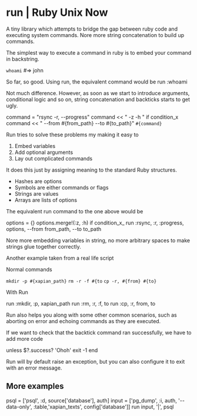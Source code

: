 # run | Ruby Unix Now
A tiny library which attempts to bridge the gap between ruby code and executing system commands. Nore more string concatenation to build up commands. 

The simplest way to execute a command in ruby is to embed your command in backstring. 

  `whoami` #=> john

So far, so good. Using run, the equivalent command would be 
  run :whoami
  
Not much difference. However, as soon as we start to introduce arguments, conditional logic and so on, string concatenation and backticks starts to get ugly.

  command = "rsync -r, --progress"
  command << " -z -h " if condition_x
  command << " --from #{from_path} --to #{to_path}"
  `#{command}`
  
Run tries to solve these problems my making it easy to

  1. Embed variables
  2. Add optional arguments
  3. Lay out complicated commands

It does this just by assigning meaning to the standard Ruby structures. 
  
  - Hashes are options
  - Symbols are either commands or flags
  - Strings are values
  - Arrays are lists of options

The equivalent run command to the one above would be

  options = {}
  options.merge!(:z, :h) if condition_x_
  run :rsync, :r, :progress, options, --from from_path, --to to_path
  
Nore more embedding variables in string, no more arbitrary spaces to make 
strings glue together correctly.

Another example taken from a real life script

Normal commands
  
  `mkdir -p #{xapian_path}`
  `rm -r -f #{to`
  `cp -r, #{from} #{to}`
  
With Run

  run :mkdir, :p, xapian_path
  run :rm, :r, :f, to
  run :cp, :r, from, to

Run also helps you along with some other common scenarios, such as aborting on error and echoing commands as they are executed. 

If we want to check that the backtick command ran successfully, we have to add more code

  unless $?.success?
    'Ohoh'
    exit -1
  end
  
Run will by default raise an exception, but you can also configure it to exit with an error message.

## More examples

  psql =  ['psql', :d, source['database'], auth]
  input = ['pg_dump', :i, auth, '--data-only', :table,'xapian_texts', config['database']]
  run  input, '|', psql